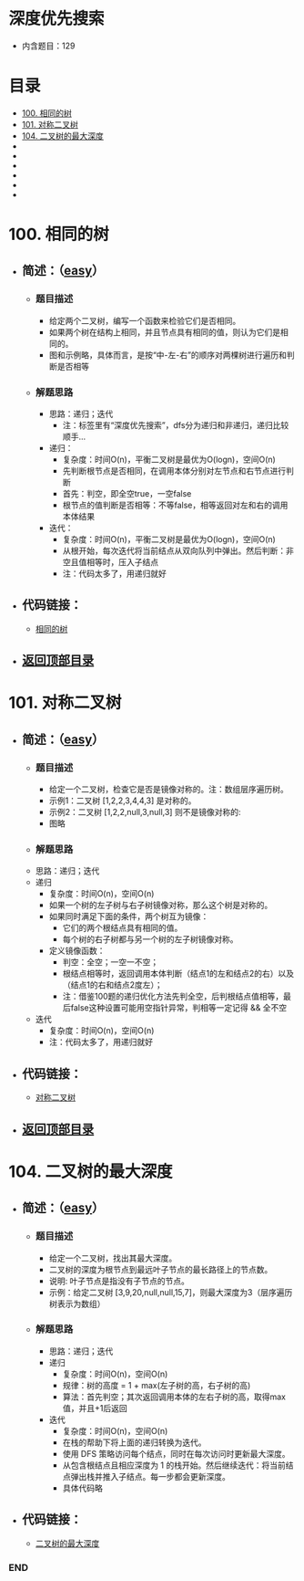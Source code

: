 # 深度优先搜索
- 内含题目：129

# 目录
<!-- GFM-TOC -->
* [100. 相同的树](#100-相同的树)
* [101. 对称二叉树](#101-对称二叉树)
* [104. 二叉树的最大深度](#104-二叉树的最大深度)
* []()
* []()
* []()
* []()
* []()
* []()
<!-- GFM-TOC -->



# 100. 相同的树
- ## 简述：（[easy](https://github.com/anliux/PracticePool/blob/master/LeetCode/docs/easy.md)）
  - ### 题目描述
    - 给定两个二叉树，编写一个函数来检验它们是否相同。
    - 如果两个树在结构上相同，并且节点具有相同的值，则认为它们是相同的。
    - 图和示例略，具体而言，是按“中-左-右”的顺序对两棵树进行遍历和判断是否相等
  - ### 解题思路
    - 思路：递归；迭代
      - 注：标签里有“深度优先搜索”，dfs分为递归和非递归，递归比较顺手...
    - 递归：
      - 复杂度：时间O(n)，平衡二叉树是最优为O(logn)，空间O(n)
      - 先判断根节点是否相同，在调用本体分别对左节点和右节点进行判断
      - 首先：判空，即全空true，一空false
      - 根节点的值判断是否相等：不等false，相等返回对左和右的调用本体结果
    - 迭代：
      - 复杂度：时间O(n)，平衡二叉树是最优为O(logn)，空间O(n)
      - 从根开始，每次迭代将当前结点从双向队列中弹出。然后判断：非空且值相等时，压入子结点
      - 注：代码太多了，用递归就好

- ## 代码链接：
  - [相同的树](https://github.com/anliux/PracticePool/blob/master/LeetCode/src/0100-same-tree.java)
  
<!-- GFM-TOC -->
* ## [返回顶部目录](#目录)
<!-- GFM-TOC -->
  


# 101. 对称二叉树
- ## 简述：（[easy](https://github.com/anliux/PracticePool/blob/master/LeetCode/docs/easy.md)）
  - ### 题目描述
    - 给定一个二叉树，检查它是否是镜像对称的。注：数组层序遍历树。
    - 示例1：二叉树 [1,2,2,3,4,4,3] 是对称的。
    - 示例2：二叉树 [1,2,2,null,3,null,3] 则不是镜像对称的:
    - 图略
  - ### 解题思路
  - 思路：递归；迭代
  - 递归
    - 复杂度：时间O(n)，空间O(n)
    - 如果一个树的左子树与右子树镜像对称，那么这个树是对称的。
    - 如果同时满足下面的条件，两个树互为镜像：
      - 它们的两个根结点具有相同的值。
      - 每个树的右子树都与另一个树的左子树镜像对称。
    - 定义镜像函数：
      - 判空：全空；一空一不空；
      - 根结点相等时，返回调用本体判断（结点1的左和结点2的右）以及（结点1的右和结点2度左）；
      - 注：借鉴100题的递归优化方法先判全空，后判根结点值相等，最后false这种设置可能用空指针异常，判相等一定记得 && 全不空
  - 迭代
    - 复杂度：时间O(n)，空间O(n)
    - 注：代码太多了，用递归就好

- ## 代码链接：
  - [对称二叉树](https://github.com/anliux/PracticePool/blob/master/LeetCode/src/0101-symmetric-tree.java)

<!-- GFM-TOC -->
* ## [返回顶部目录](#目录)
<!-- GFM-TOC -->



# 104. 二叉树的最大深度
- ## 简述：（[easy](https://github.com/anliux/PracticePool/blob/master/LeetCode/docs/easy.md)）
  - ### 题目描述
    - 给定一个二叉树，找出其最大深度。
    - 二叉树的深度为根节点到最远叶子节点的最长路径上的节点数。
    - 说明: 叶子节点是指没有子节点的节点。
    - 示例：给定二叉树 [3,9,20,null,null,15,7]，则最大深度为3（层序遍历树表示为数组）
  - ### 解题思路
    - 思路：递归；迭代
    - 递归
      - 复杂度：时间O(n)，空间O(n)
      - 规律：树的高度 = 1 + max(左子树的高，右子树的高)
      - 算法：首先判空；其次返回调用本体的左右子树的高，取得max值，并且+1后返回
    - 迭代
      - 复杂度：时间O(n)，空间O(n)
      - 在栈的帮助下将上面的递归转换为迭代。
      - 使用 DFS 策略访问每个结点，同时在每次访问时更新最大深度。
      - 从包含根结点且相应深度为 1 的栈开始。然后继续迭代：将当前结点弹出栈并推入子结点。每一步都会更新深度。
      - 具体代码略
    
- ## 代码链接：
  - [二叉树的最大深度](https://github.com/anliux/PracticePool/blob/master/LeetCode/src/0104-maximum-depth-of-binary-tree.java)





### END
